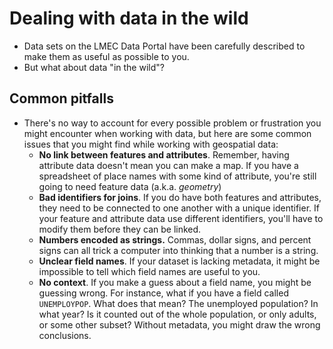 # Dealing with data in the wild

- Data sets on the LMEC Data Portal have been carefully described to make them as useful as possible to you.
- But what about data "in the wild"?

## Common pitfalls

- There's no way to account for every possible problem or frustration you might encounter when working with data, but here are some common issues that you might find while working with geospatial data:
    - **No link between features and attributes**. Remember, having attribute data doesn't mean you can make a map. If you have a spreadsheet of place names with some kind of attribute, you're still going to need feature data (a.k.a. *geometry*)
    - **Bad identifiers for joins**. If you do have both features and attributes, they need to be connected to one another with a unique identifier. If your feature and attribute data use different identifiers, you'll have to modify them before they can be linked.
    - **Numbers encoded as strings.** Commas, dollar signs, and percent signs can all trick a computer into thinking that a number is a string. 
    - **Unclear field names**. If your dataset is lacking metadata, it might be impossible to tell which field names are useful to you.
    - **No context**. If you make a guess about a field name, you might be guessing wrong. For instance, what if you have a field called `UNEMPLOYPOP`. What does that mean? The unemployed population? In what year? Is it counted out of the whole population, or only adults, or some other subset? Without metadata, you might draw the wrong conclusions.